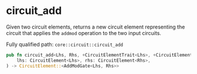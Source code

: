 # circuit_add

Given two circuit elements, returns a new circuit element representing the circuit that applies the `addmod` operation to the two input circuits.

Fully qualified path: `core::circuit::circuit_add`

```rust
pub fn circuit_add<Lhs, Rhs, +CircuitElementTrait<Lhs>, +CircuitElementTrait<Rhs>>(
    lhs: CircuitElement<Lhs>, rhs: CircuitElement<Rhs>,
) -> CircuitElement::<AddModGate<Lhs, Rhs>>
```

